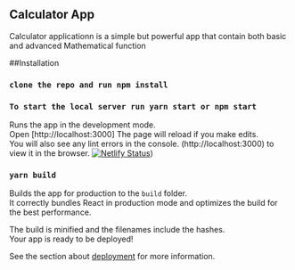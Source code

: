 
## Calculator App

Calculator applicationn is a simple but powerful app that contain both basic and advanced Mathematical function

##Installation
### `clone the repo and run npm install`
### `To start the local server run yarn start or npm start`

Runs the app in the development mode.<br />
Open [http://localhost:3000]
The page will reload if you make edits.<br />
You will also see any lint errors in the console.
(http://localhost:3000) to view it in the browser.
[![Netlify Status](https://api.netlify.com/api/v1/badges/8cf0070c-2e0a-41be-8425-93937c11d957/deploy-status)](https://calculator-app-react.netlify.app/))
### `yarn build`

Builds the app for production to the `build` folder.<br />
It correctly bundles React in production mode and optimizes the build for the best performance.

The build is minified and the filenames include the hashes.<br />
Your app is ready to be deployed!

See the section about [deployment](https://facebook.github.io/create-react-app/docs/deployment) for more information.








